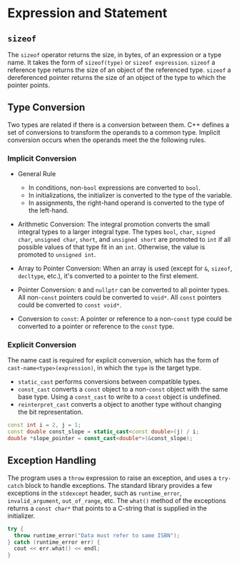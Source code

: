 # Expression and Statement

## `sizeof`

The `sizeof` operator returns the size, in bytes, of an expression or a type name. It takes the form of `sizeof(type)` or `sizeof expression`. `sizeof` a reference type returns the size of an object of the referenced type. `sizeof` a dereferenced pointer returns the size of an object of the type to which the pointer points.

## Type Conversion

Two types are related if there is a conversion between them. C++ defines a set of conversions to transform the operands to a common type. Implicit conversion occurs when the operands meet the the following rules.

### Implicit Conversion

- General Rule
  - In conditions, non-`bool` expressions are converted to `bool`.
  - In initializations, the initializer is converted to the type of the variable.
  - In assignments, the right-hand operand is converted to the type of the left-hand.

- Arithmetic Conversion: The integral promotion converts the small integral types to a larger integral type. The types `bool`, `char`, `signed char`, `unsigned char`, `short`, and `unsigned short` are promoted to `int` if all possible values of that type fit in an `int`. Otherwise, the value is promoted to `unsigned int`.

- Array to Pointer Conversion: When an array is used (except for `&`, `sizeof`, `decltype`, etc.), it's converted to a pointer to the first element.

- Pointer Conversion: `0` and `nullptr` can be converted to all pointer types. All non-`const` pointers could be converted to `void*`. All `const` pointers could be converted to `const void*`.

- Conversion to `const`: A pointer or reference to a non-`const` type could be converted to a pointer or reference to the `const` type.

### Explicit Conversion

The name cast is required for explicit conversion, which has the form of `cast-name<type>(expression)`, in which the `type` is the target type.

- `static_cast` performs conversions between compatible types.
- `const_cast` converts a `const` object to a non-`const` object with the same base type. Using a `const_cast` to write to a `const` object is undefined.
- `reinterpret_cast` converts a object to another type without changing the bit representation.

```cpp
const int i = 2, j = 1;
const double const_slope = static_cast<const double>(j) / i;
double *slope_pointer = const_cast<double*>(&const_slope);
```

## Exception Handling

The program uses a `throw` expression to raise an exception, and uses a `try-catch` block to handle exceptions. The standard library provides a few exceptions in the `stdexcept` header, such as `runtime_error`, `invalid_argument`, `out_of_range`, etc. The `what()` method of the exceptions returns a `const char*` that points to a C-string that is supplied in the initializer.

```cpp
try {
  throw runtime_error("Data must refer to same ISBN");
} catch (runtime_error err) {
  cout << err.what() << endl;
}
```
